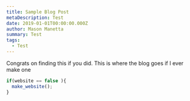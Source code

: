 ```yaml
---
title: Sample Blog Post
metaDescription: Test
date: 2019-01-01T00:00:00.000Z
author: Mason Manetta
summary: Test
tags:
  - Test
---
```

Congrats on finding this if you did. This is where the blog goes if I ever make one 

``` javascript
if(website == false ){
  make_website();
}
```
